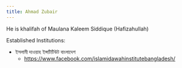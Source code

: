 ```yaml
---
title: Ahmad Zubair
---
```


He is khalifah of Maulana Kaleem Siddique (Hafizahullah)


Established Institutions:
- ইসলামী দাওয়াহ ইন্সটিটিউট বাংলাদেশ 
  - https://www.facebook.com/islamidawahinstitutebangladesh/
